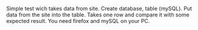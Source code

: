 Simple test wich takes data from site. Create database, table (mySQL). Put data from the site into the table. Takes one row and compare it with some expected result.
You need firefox and mySQL on your PC.
